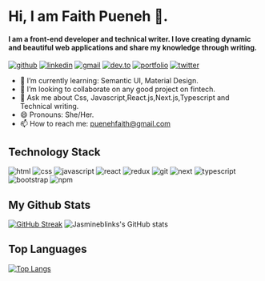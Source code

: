 # Hi, I am Faith Pueneh 👋.
#### I am a front-end developer and technical writer. I love creating dynamic and beautiful web applications and share my knowledge through writing.
[![github](https://img.shields.io/badge/GitHub-000000?style=for-the-badge&logo=GitHub&logoColor=white)](https://github.com/jasmineblinks) [![linkedin](https://img.shields.io/badge/Linkedin-0e76a8?style=for-the-badge&logo=Linkedin&logoColor=white)](https://www.linkedin.com/in/faith-pueneh-6a17a6120/) [![gmail](https://img.shields.io/badge/Gmail-ff0000?style=for-the-badge&logo=Gmail&logoColor=white)](mailto:puenehfaith@gmail.com) [![dev.to](https://img.shields.io/badge/Dev.to-000000?style=for-the-badge&logo=Dev.to&logoColor=white)](https://dev.to/puenehfaith) [![portfolio](https://img.shields.io/badge/Portfolio-4d1a7f?style=for-the-badge&logo=Portfolio&logoColor=white)](https://faithpueneh.vercel.app/) [![twitter](https://img.shields.io/badge/Twitter-1DA1F2?style=for-the-badge&logo=Twitter&logoColor=white)](https://twitter.com/PuenehFaith)



- 🌱 I’m currently learning: Semantic UI, Material Design.
-  👯 I’m looking to collaborate on any good project on fintech.
- 💬 Ask me about Css, Javascript,React.js,Next.js,Typescript and Technical writing.
- 😄 Pronouns: She/Her.
- 📫 How to reach me: puenehfaith@gmail.com

## Technology Stack

 ![html](https://img.shields.io/badge/Html-red?style=for-the-badge&logo=Html5&logoColor=white) ![css](https://img.shields.io/badge/Css-blue?style=for-the-badge&logo=Css3&logoColor=white)  ![javascript](https://img.shields.io/badge/Javascript-yellow?style=for-the-badge&logo=Javascript&logoColor=black) ![react](https://img.shields.io/badge/React-blue?style=for-the-badge&logo=React&logoColor=white) ![redux](https://img.shields.io/badge/Redux-purple?style=for-the-badge&logo=Redux&logoColor=white) ![git](https://img.shields.io/badge/Git-red?style=for-the-badge&logo=Git&logoColor=white) ![next](https://img.shields.io/badge/next-black?style=for-the-badge&logo=Next.js&logoColor=white) ![typescript](https://img.shields.io/badge/Typescript-blue?style=for-the-badge&logo=Typescript&logoColor=white) ![bootstrap](https://img.shields.io/badge/Bootstrap-purple?style=for-the-badge&logo=Bootstrap&logoColor=white) ![npm](https://img.shields.io/badge/Npm-red?style=for-the-badge&logo=Npm&logoColor=white)

## My Github Stats

  [![GitHub Streak](https://github-readme-streak-stats.herokuapp.com/?user=jasmineblinks&theme=navy-gear)](https://git.io/streak-stats) ![Jasmineblinks's GitHub stats](https://github-readme-stats.vercel.app/api?username=jasmineblinks&show_icons=true&theme=solarized-light)
 
## Top Languages
[![Top Langs](https://github-readme-stats.vercel.app/api/top-langs/?username=jasmineblinks&layout=compact)](https://github.com/jasmineblinks/github-readme-stats) 

<!--
**jasmineblinks/jasmineblinks** is a ✨ _special_ ✨ repository because its `README.md` (this file) appears on your GitHub profile.

Here are some ideas to get you started:

- 🔭 I’m currently working on ...
- 🌱 I’m currently learning ...
- 👯 I’m looking to collaborate on any good project ...
- 🤔 I’m looking for help with ...
- 💬 Ask me about ...
- 📫 How to reach me: ...
- 😄 Pronouns: She/Her ...
- ⚡ Fun fact: ...
-->
